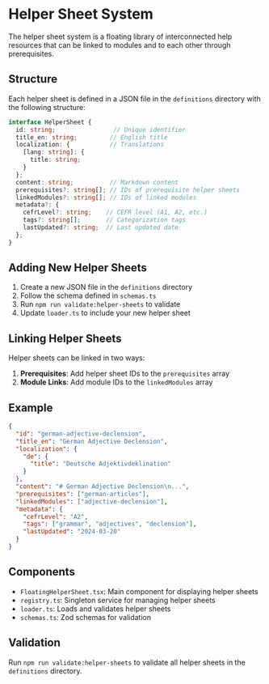 # Helper Sheet System

The helper sheet system is a floating library of interconnected help resources that can be linked to modules and to each other through prerequisites.

## Structure

Each helper sheet is defined in a JSON file in the `definitions` directory with the following structure:

```typescript
interface HelperSheet {
  id: string;                // Unique identifier
  title_en: string;         // English title
  localization: {           // Translations
    [lang: string]: {
      title: string;
    }
  };
  content: string;          // Markdown content
  prerequisites?: string[]; // IDs of prerequisite helper sheets
  linkedModules?: string[]; // IDs of linked modules
  metadata?: {
    cefrLevel?: string;    // CEFR level (A1, A2, etc.)
    tags?: string[];       // Categorization tags
    lastUpdated?: string;  // Last updated date
  };
}
```

## Adding New Helper Sheets

1. Create a new JSON file in the `definitions` directory
2. Follow the schema defined in `schemas.ts`
3. Run `npm run validate:helper-sheets` to validate
4. Update `loader.ts` to include your new helper sheet

## Linking Helper Sheets

Helper sheets can be linked in two ways:

1. **Prerequisites**: Add helper sheet IDs to the `prerequisites` array
2. **Module Links**: Add module IDs to the `linkedModules` array

## Example

```json
{
  "id": "german-adjective-declension",
  "title_en": "German Adjective Declension",
  "localization": {
    "de": {
      "title": "Deutsche Adjektivdeklination"
    }
  },
  "content": "# German Adjective Declension\n...",
  "prerequisites": ["german-articles"],
  "linkedModules": ["adjective-declension"],
  "metadata": {
    "cefrLevel": "A2",
    "tags": ["grammar", "adjectives", "declension"],
    "lastUpdated": "2024-03-20"
  }
}
```

## Components

- `FloatingHelperSheet.tsx`: Main component for displaying helper sheets
- `registry.ts`: Singleton service for managing helper sheets
- `loader.ts`: Loads and validates helper sheets
- `schemas.ts`: Zod schemas for validation

## Validation

Run `npm run validate:helper-sheets` to validate all helper sheets in the `definitions` directory. 